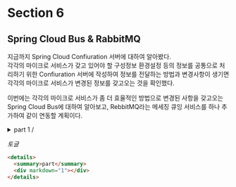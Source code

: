 # Section 6

## Spring Cloud Bus & RabbitMQ

지금까지 Spring Cloud Confiuration 서버에 대하여 알아봤다.  
각각의 마이크로 서비스가 갖고 있어야 할 구성정보 환경설정 등의 정보를 공통으로 처리하기 위한 Confiuration 서버에 작성하여 정보를 전달하는 방법과 변경사항이 생기면 각각의 마이크로 서비스가 변경된 정보를 갖고오는 것을 확인했다.

이번에는 각각의 마이크로 서비스가 좀 더 효율적인 방법으로 변경된 사항을 갖고오는 Spring Cloud Bus에 대하여 알아보고, RebbitMQ라는 메세징 큐잉 서비스를 하나 추가하여 같이 연동할 계획이다.

<details>
  <summary>part 1 / </summary>
  <div markdown="1">
  
  
  
  </div>
</details>

_토글_

```html
<details>
  <summary>part</summary>
  <div markdown="1"></div>
</details>
```
